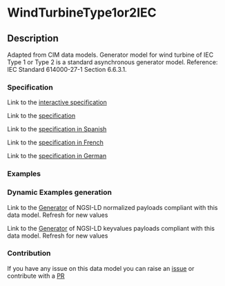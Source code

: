 # WindTurbineType1or2IEC

## Description 

Adapted from CIM data models. Generator model for wind turbine of IEC Type 1 or Type 2 is a standard asynchronous generator model.  Reference: IEC Standard 614000-27-1 Section 6.6.3.1.
### Specification

Link to the [interactive specification](https://swagger.lab.fiware.org/?url=https://smart-data-models.github.io/dataModel.EnergyCIM/WindTurbineType1or2IEC/swagger.yaml)

Link to the [specification](https://smart-data-models.github.io/dataModel.EnergyCIM/WindTurbineType1or2IEC/doc/spec.md)

Link to the [specification in Spanish](https://smart-data-models.github.io/dataModel.EnergyCIM/WindTurbineType1or2IEC/doc/spec_ES.md)

Link to the [specification in French](https://smart-data-models.github.io/dataModel.EnergyCIM/WindTurbineType1or2IEC/doc/spec_FR.md)

Link to the [specification in German](https://smart-data-models.github.io/dataModel.EnergyCIM/WindTurbineType1or2IEC/doc/spec_DE.md)
### Examples
### Dynamic Examples generation

Link to the [Generator](https://smartdatamodels.org/extra/ngsi-ld_generator_v0.92.php?schemaUrl=https://raw.githubusercontent.com/smart-data-models/dataModel.EnergyCIM/master/WindTurbineType1or2IEC/schema.json&email=info@smartdatamodels.org) of NGSI-LD normalized payloads compliant with this data model. Refresh for new values

Link to the [Generator](https://smartdatamodels.org/extra/ngsi-ld_generator_keyvalues_v0.92.php?schemaUrl=https://raw.githubusercontent.com/smart-data-models/dataModel.EnergyCIM/master/WindTurbineType1or2IEC/schema.json&email=info@smartdatamodels.org) of NGSI-LD keyvalues payloads compliant with this data model. Refresh for new values
### Contribution

 If you have any issue on this data model you can raise an [issue](https://github.com/smart-data-models/dataModel.EnergyCIM/issues)  or contribute with a [PR](https://github.com/smart-data-models/dataModel.EnergyCIM/pulls)